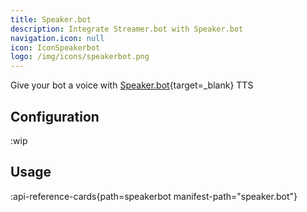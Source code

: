 ```yaml
---
title: Speaker.bot
description: Integrate Streamer.bot with Speaker.bot
navigation.icon: null
icon: IconSpeakerbot
logo: /img/icons/speakerbot.png
---
```


Give your bot a voice with [Speaker.bot](https://speaker.bot){target=_blank} TTS

## Configuration
:wip

## Usage
:api-reference-cards{path=speakerbot manifest-path="speaker.bot"}